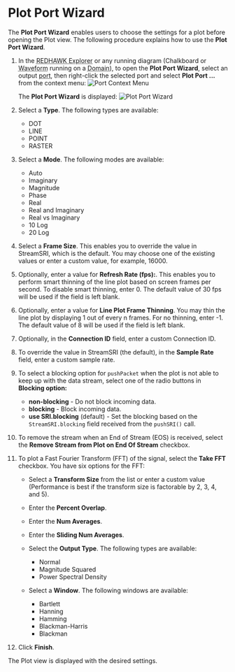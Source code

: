 # Plot Port Wizard

The **Plot Port Wizard** enables users to choose the settings for a plot before opening the Plot view. The following procedure explains how to use the **Plot Port Wizard**.

1.  In the <abbr title="See Glossary.">REDHAWK Explorer</abbr> or any running diagram (Chalkboard or <abbr title="See Glossary.">Waveform</abbr> running on a <abbr title="See Glossary.">Domain</abbr>), to open the **Plot Port Wizard**, select an output <abbr title="See Glossary.">port</abbr>, then right-click the selected port and select **Plot Port ...** from the context menu:
    ![Port Context Menu](images/BothPortContext.png)

    The **Plot Port Wizard** is displayed:
    ![Plot Port Wizard](images/NewPlotPortWizard.png)

2.  Select a **Type**. The following types are available:

      - DOT
      - LINE
      - POINT
      - RASTER

3.  Select a **Mode**. The following modes are available:

      - Auto
      - Imaginary
      - Magnitude
      - Phase
      - Real
      - Real and Imaginary
      - Real vs Imaginary
      - 10 Log
      - 20 Log

4.  Select a **Frame Size**. This enables you to override the value in StreamSRI, which is the default. You may choose one of the existing values or enter a custom value, for example, 16000.

5.  Optionally, enter a value for **Refresh Rate (fps):**. This enables you to perform smart thinning of the line plot based on screen frames per second. To disable smart thinning, enter 0. The default value of 30 fps will be used if the field is left blank.

6.  Optionally, enter a value for **Line Plot Frame Thinning**. You may thin the line plot by displaying 1 out of every n frames. For no thinning, enter -1. The default value of 8 will be used if the field is left blank.

7.  Optionally, in the **Connection ID** field, enter a custom Connection ID.

8.  To override the value in StreamSRI (the default), in the **Sample Rate** field, enter a custom sample rate.

9.  To select a blocking option for `pushPacket` when the plot is not able to keep up with the data stream, select one of the radio buttons in **Blocking option:**

      - **non-blocking** - Do not block incoming data.
      - **blocking** - Block incoming data.
      - **use SRI.blocking** (default) - Set the blocking based on the `StreamSRI.blocking` field received from the `pushSRI()` call.

10. To remove the stream when an End of Stream (EOS) is received, select the **Remove Stream from Plot on End Of Stream** checkbox.

11. To plot a Fast Fourier Transform (FFT) of the signal, select the **Take FFT** checkbox. You have six options for the FFT:

      - Select a **Transform Size** from the list or enter a custom value (Performance is best if the transform size is factorable by 2, 3, 4, and 5).
      - Enter the **Percent Overlap**.
      - Enter the **Num Averages**.
      - Enter the **Sliding Num Averages**.
      - Select the **Output Type**. The following types are available:
          - Normal
          - Magnitude Squared
          - Power Spectral Density

      - Select a **Window**. The following windows are available:

          - Bartlett
          - Hanning
          - Hamming
          - Blackman-Harris
          - Blackman

12. Click **Finish**.

The Plot view is displayed with the desired settings.
